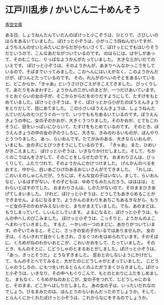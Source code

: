 # 江戸川乱歩 / かいじん二十めんそう

[青空文庫](https://www.aozora.gr.jp/cards/001779/card57226.html)

ある日、しょうねんたんていだんのぽけっと小こぞうは、ひとりで、さびしいのはらをあるいていました。
ぽけっと小ぞうは、小がっこう四ねんせいですが、ようちえんのせいとみたいにからだが小ちいさくて、ぽけっとにでもはいりそうだというので、こんなあだながついているのです。
のはらには、はやしがあって、そのむこうに、りっぱなようかんがたっていました。
大きな三がいだてのいえです。
ぽけっと小ぞうは、そのようかんが、あまりへんなかっこうをしているので、そばまでいってみました。このへんにはいえがなく、このようかんだけが、ぽつんとたっているのです。
その、れんがのへいのそとをあるいていると、どこからか、「きゃあ」というさけびごえがきこえてきました。
びっくりして、あたりをみまわすと、ようかんの三がいのまどが、一つだけあいています。
十とおぐらいの女の子が、そこからからだをのりだすようにして、たすけをもとめていました。ぽけっと小ぞうは、すぐ、ぽけっとから小がたのぼうえんきょうをとりだして、目にあてました。
この小さいぼうえんきょうは、しょうねんたんていだんの七つどうぐの一つで、いつでももちあるいているのです。ぼうえんきょうの中に、女の子のかおが、大きくうつりました。そのかおが、とてもこわそうに、目をいっぱいにひらいて、たすけをもとめているのです。
そのとき、ぼうえんきょうの中の女の子のうしろに、大きな、きみのわるいものが、ぼんやりとうつりました。
あっ、らいおんです。たてがみのある、大きならいおんが、いまにも、女の子にとびつきそうにしているのです。
「きゃあ」
また、ひめいがきこえました。
ぽけっと小ぞうは、いきなりかけだしました。そして、ちかくのこうばんをさがして、そのことをしらせたのです。
おまわりさんは、びっくりして、ふたりづれで、そのようかんにかけつけました。
げんかんのべるをおすと、中から、白いあごひげのあるおじいさんがでてきました。
「わしは、このいえのしゅじんだが、うちには、そんな女の子はいない。まして、らいおんなど、いるはずがない。その子どもは、ゆめでもみたんだろう。はははは」
とわらいとばすのでした。
おまわりさんは、しかたがないので、そのままひきあげてしまいました。
けれど、ぽけっと小ぞうは、どうしてもあきらめることができません。よるになるまで、ようかんのまわりをあちこちあるきながら、もう一ど女の子のかおがみえないかと、まちかまえていました。でも、あのまどは、もうしまっていて、しいんとしています。
よるになると、ぽけっと小ぞうは、もんの中へしのびこみました。
ぽけっと小ぞうは、こっそりと、ようかんのよこへまわっていきました。
すると、一かいの一つのまどに、あかりがついています。のぞいてみると、そこに、さっきの女の子がいるではありませんか。
女の子は、くろいきれで目かくしをされ、さるぐつわをはめられています。そのそばに、くろめがねのわかいおとこが、こわいかおをして、たっていました。
そのとき、もんのそとに、じどうしゃのとまるおとがしました。ぽけっと小ぞうは、
「あっ、きっとそうだ」
とうなずきました。
足おとのしないようにかけだして、もんのそとへでてみると、大がたのじどうしゃがとまっていました。
じどうしゃのうしろの、にもつをいれるとらんくのふたがうまくひらきました。ぽけっと小ぞうは、いきなり、その中へもぐりこんで、もとのとおりにふたをしめました。
まもなく、くろめがねのおとこが、女の子をつれて、じどうしゃにのると、そのまま、どこかへはしりだしました。
あの女の子は、いったいだれなのでしょう。ひるまみたのは、ほんとうのらいおんだったのでしょうか。そして、とらんくにかくれたぽけっと小ぞうは、これからなにをするのでしょうか。
